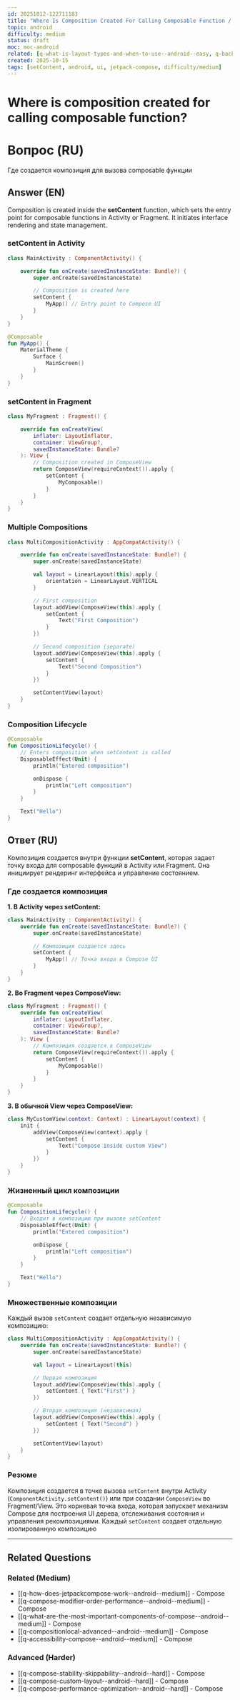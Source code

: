 ```yaml
---
id: 20251012-122711183
title: "Where Is Composition Created For Calling Composable Function / Где создается Composition для вызова Composable функции"
topic: android
difficulty: medium
status: draft
moc: moc-android
related: [q-what-is-layout-types-and-when-to-use--android--easy, q-background-tasks-decision-guide--android--medium, q-okhttp-interceptors-advanced--networking--medium]
created: 2025-10-15
tags: [setContent, android, ui, jetpack-compose, difficulty/medium]
---
```

# Where is composition created for calling composable function?

# Вопрос (RU)

Где создается композиция для вызова composable функции

## Answer (EN)
Composition is created inside the **setContent** function, which sets the entry point for composable functions in Activity or Fragment. It initiates interface rendering and state management.

### setContent in Activity

```kotlin
class MainActivity : ComponentActivity() {

    override fun onCreate(savedInstanceState: Bundle?) {
        super.onCreate(savedInstanceState)

        // Composition is created here
        setContent {
            MyApp() // Entry point to Compose UI
        }
    }
}

@Composable
fun MyApp() {
    MaterialTheme {
        Surface {
            MainScreen()
        }
    }
}
```

### setContent in Fragment

```kotlin
class MyFragment : Fragment() {

    override fun onCreateView(
        inflater: LayoutInflater,
        container: ViewGroup?,
        savedInstanceState: Bundle?
    ): View {
        // Composition created in ComposeView
        return ComposeView(requireContext()).apply {
            setContent {
                MyComposable()
            }
        }
    }
}
```

### Multiple Compositions

```kotlin
class MultiCompositionActivity : AppCompatActivity() {

    override fun onCreate(savedInstanceState: Bundle?) {
        super.onCreate(savedInstanceState)

        val layout = LinearLayout(this).apply {
            orientation = LinearLayout.VERTICAL
        }

        // First composition
        layout.addView(ComposeView(this).apply {
            setContent {
                Text("First Composition")
            }
        })

        // Second composition (separate)
        layout.addView(ComposeView(this).apply {
            setContent {
                Text("Second Composition")
            }
        })

        setContentView(layout)
    }
}
```

### Composition Lifecycle

```kotlin
@Composable
fun CompositionLifecycle() {
    // Enters composition when setContent is called
    DisposableEffect(Unit) {
        println("Entered composition")

        onDispose {
            println("Left composition")
        }
    }

    Text("Hello")
}
```

## Ответ (RU)

Композиция создается внутри функции **setContent**, которая задает точку входа для composable функций в Activity или Fragment. Она инициирует рендеринг интерфейса и управление состоянием.

### Где создается композиция

**1. В Activity через setContent:**

```kotlin
class MainActivity : ComponentActivity() {
    override fun onCreate(savedInstanceState: Bundle?) {
        super.onCreate(savedInstanceState)

        // Композиция создается здесь
        setContent {
            MyApp() // Точка входа в Compose UI
        }
    }
}
```

**2. Во Fragment через ComposeView:**

```kotlin
class MyFragment : Fragment() {
    override fun onCreateView(
        inflater: LayoutInflater,
        container: ViewGroup?,
        savedInstanceState: Bundle?
    ): View {
        // Композиция создается в ComposeView
        return ComposeView(requireContext()).apply {
            setContent {
                MyComposable()
            }
        }
    }
}
```

**3. В обычной View через ComposeView:**

```kotlin
class MyCustomView(context: Context) : LinearLayout(context) {
    init {
        addView(ComposeView(context).apply {
            setContent {
                Text("Compose inside custom View")
            }
        })
    }
}
```

### Жизненный цикл композиции

```kotlin
@Composable
fun CompositionLifecycle() {
    // Входит в композицию при вызове setContent
    DisposableEffect(Unit) {
        println("Entered composition")

        onDispose {
            println("Left composition")
        }
    }

    Text("Hello")
}
```

### Множественные композиции

Каждый вызов `setContent` создает отдельную независимую композицию:

```kotlin
class MultiCompositionActivity : AppCompatActivity() {
    override fun onCreate(savedInstanceState: Bundle?) {
        super.onCreate(savedInstanceState)

        val layout = LinearLayout(this)

        // Первая композиция
        layout.addView(ComposeView(this).apply {
            setContent { Text("First") }
        })

        // Вторая композиция (независимая)
        layout.addView(ComposeView(this).apply {
            setContent { Text("Second") }
        })

        setContentView(layout)
    }
}
```

### Резюме

Композиция создается в точке вызова `setContent` внутри Activity (`ComponentActivity.setContent()`) или при создании `ComposeView` во Fragment/View. Это корневая точка входа, которая запускает механизм Compose для построения UI дерева, отслеживания состояния и управления рекомпозициями. Каждый `setContent` создает отдельную изолированную композицию

---

## Related Questions

### Related (Medium)
- [[q-how-does-jetpackcompose-work--android--medium]] - Compose
- [[q-compose-modifier-order-performance--android--medium]] - Compose
- [[q-what-are-the-most-important-components-of-compose--android--medium]] - Compose
- [[q-compositionlocal-advanced--android--medium]] - Compose
- [[q-accessibility-compose--android--medium]] - Compose

### Advanced (Harder)
- [[q-compose-stability-skippability--android--hard]] - Compose
- [[q-compose-custom-layout--android--hard]] - Compose
- [[q-compose-performance-optimization--android--hard]] - Compose
